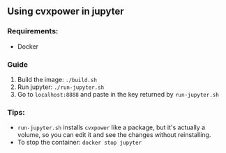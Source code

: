 ## Using cvxpower in jupyter

### Requirements:
 - Docker

### Guide
1. Build the image: `./build.sh`
2. Run jupyter: `./run-jupyter.sh`
3. Go to `localhost:8888` and paste in the key returned by `run-jupyter.sh`

### Tips:
 - `run-jupyter.sh` installs `cvxpower` like a package, but it's actually a volume, so you can edit it
   and see the changes without reinstalling.
 - To stop the container: `docker stop jupyter`
